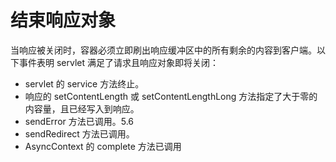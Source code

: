 结束响应对象
====

当响应被关闭时，容器必须立即刷出响应缓冲区中的所有剩余的内容到客户端。以下事件表明 servlet 满足了请求且响应对象即将关闭：

* servlet 的 service 方法终止。
* 响应的 setContentLength 或 setContentLengthLong 方法指定了大于零的内容量，且已经写入到响应。
* sendError 方法已调用。5.6
* sendRedirect 方法已调用。
* AsyncContext 的 complete 方法已调用